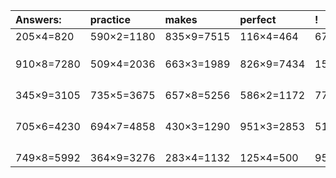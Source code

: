 | Answers: | practice | makes | perfect | ! |
| :--- | :--- | :--- | :--- | :--- |
| 205×4=820 | 590×2=1180 | 835×9=7515 | 116×4=464 | 673×7=4711 | 
|   |   |   |   |   | 
|   |   |   |   |   | 
|   |   |   |   |   | 
| 910×8=7280 | 509×4=2036 | 663×3=1989 | 826×9=7434 | 156×7=1092 | 
|   |   |   |   |   | 
|   |   |   |   |   | 
|   |   |   |   |   | 
|   |   |   |   |   | 
| 345×9=3105 | 735×5=3675 | 657×8=5256 | 586×2=1172 | 771×2=1542 | 
|   |   |   |   |   | 
|   |   |   |   |   | 
|   |   |   |   |   | 
|   |   |   |   |   | 
| 705×6=4230 | 694×7=4858 | 430×3=1290 | 951×3=2853 | 511×3=1533 | 
|   |   |   |   |   | 
|   |   |   |   |   | 
|   |   |   |   |   | 
|   |   |   |   |   | 
| 749×8=5992 | 364×9=3276 | 283×4=1132 | 125×4=500 | 958×6=5748 | 
